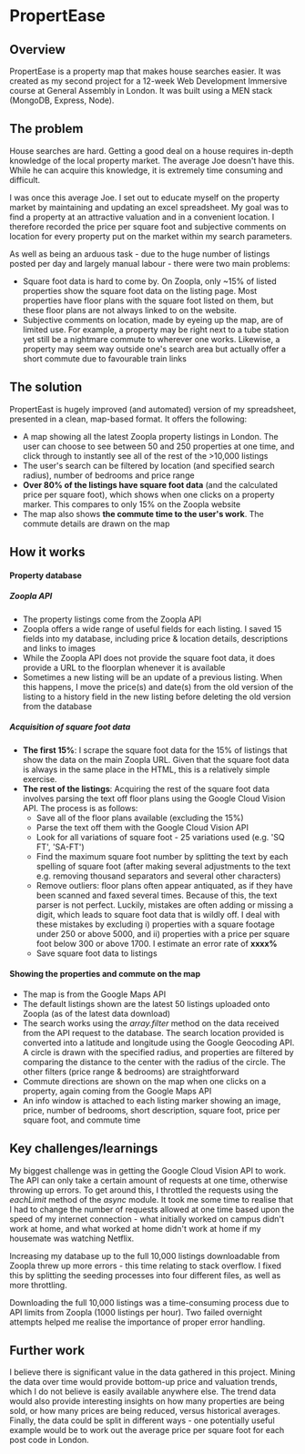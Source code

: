 # PropertEase

## Overview

PropertEase is a property map that makes house searches easier. It was created as my second project for a 12-week Web Development Immersive course at General Assembly in London. It was built using a MEN stack (MongoDB, Express, Node). 

## The problem

House searches are hard. Getting a good deal on a house requires in-depth knowledge of the local property market. The average Joe doesn't have this. While he can acquire this knowledge, it is extremely time consuming and difficult. 

I was once this average Joe. I set out to educate myself on the property market by maintaining and updating an excel spreadsheet. My goal was to find a property at an attractive valuation and in a convenient location. I therefore recorded the price per square foot and subjective comments on location for every property put on the market within my search parameters. 

As well as being an arduous task - due to the huge number of listings posted per day and largely manual labour - there were two main problems: 

- Square foot data is hard to come by. On Zoopla, only ~15% of listed properties show the square foot data on the listing page. Most properties have floor plans with the square foot listed on them, but these floor plans are not always linked to on the website.
- Subjective comments on location, made by eyeing up the map, are of limited use. For example, a property may be right next to a tube station yet still be a nightmare commute to wherever one works. Likewise, a property may seem way outside one's search area but actually offer a short commute due to favourable train links

## The solution

PropertEast is hugely improved (and automated) version of my spreadsheet, presented in a clean, map-based format. It offers the following:

- A map showing all the latest Zoopla property listings in London. The user can choose to see between 50 and 250 properties at one time, and click through to instantly see all of the rest of the >10,000 listings
- The user's search can be filtered by location (and specified search radius), number of bedrooms and price range
- **Over 80% of the listings have square foot data** (and the calculated price per square foot), which shows when one clicks on a property marker. This compares to only 15% on the Zoopla website
- The map also shows **the commute time to the user's work**. The commute details are drawn on the map

## How it works

#### Property database

##### Zoopla API
- The property listings come from the Zoopla API
- Zoopla offers a wide range of useful fields for each listing. I saved 15 fields into my database, including price & location details, descriptions and links to images
- While the Zoopla API does not provide the square foot data, it does provide a URL to the floorplan whenever it is available
- Sometimes a new listing will be an update of a previous listing. When this happens, I move the price(s) and date(s) from the old version of the listing to a history field in the new listing before deleting the old version from the database

##### Acquisition of square foot data
- **The first 15%**: I scrape the square foot data for the 15% of listings that show the data on the main Zoopla URL. Given that the square foot data is always in the same place in the HTML, this is a relatively simple exercise.
- **The rest of the listings**: Acquiring the rest of the square foot data involves parsing the text off floor plans using the Google Cloud Vision API. The process is as follows:
	- Save all of the floor plans available (excluding the 15%)
	- Parse the text off them with the Google Cloud Vision API
	- Look for all variations of square foot - 25 variations used (e.g. 'SQ FT', 'SA-FT')
	- Find the maximum square foot number by splitting the text by each spelling of square foot (after making several adjustments to the text e.g. removing thousand separators and several other characters)
	- Remove outliers: floor plans often appear antiquated, as if they have been scanned and faxed several times. Because of this, the text parser is not perfect. Luckily, mistakes are often adding or missing a digit, which leads to square foot data that is wildly off. I deal with these mistakes by excluding i) properties with a square footage under 250 or above 5000, and ii) properties with a price per square foot below 300 or above 1700. I estimate an error rate of **xxxx%**
 	- Save square foot data to listings

#### Showing the properties and commute on the map
- The map is from the Google Maps API
- The default listings shown are the latest 50 listings uploaded onto Zoopla (as of the latest data download)
- The search works using the *array.filter* method on the data received from the API request to the database. The search location provided is converted into a latitude and longitude using the Google Geocoding API. A circle is drawn with the specified radius, and properties are filtered by comparing the distance to the center with the radius of the circle. The other filters (price range & bedrooms) are straightforward
- Commute directions are shown on the map when one clicks on a property, again coming from the Google Maps API
- An info window is attached to each listing marker showing an image, price, number of bedrooms, short description, square foot, price per square foot, and commute time

## Key challenges/learnings

My biggest challenge was in getting the Google Cloud Vision API to work. The API can only take a certain amount of requests at one time, otherwise throwing up errors. To get around this, I throttled the requests using the *eachLimit* method of the *async* module. It took me some time to realise that I had to change the number of requests allowed at one time based upon the speed of my internet connection - what initially worked on campus didn't work at home, and what worked at home didn't work at home if my housemate was watching Netflix. 

Increasing my database up to the full 10,000 listings downloadable from Zoopla threw up more errors - this time relating to stack overflow. I fixed this by splitting the seeding processes into four different files, as well as more throttling. 

Downloading the full 10,000 listings was a time-consuming process due to API limits from Zoopla (1000 listings per hour). Two failed overnight attempts helped me realise the importance of proper error handling. 

## Further work

I believe there is significant value in the data gathered in this project. Mining the data over time would provide bottom-up price and valuation trends, which I do not believe is easily available anywhere else. The trend data would also provide interesting insights on how many properties are being sold, or how many prices are being reduced, versus historical averages. Finally, the data could be split in different ways - one potentially useful example would be to work out the average price per square foot for each post code in London. 








